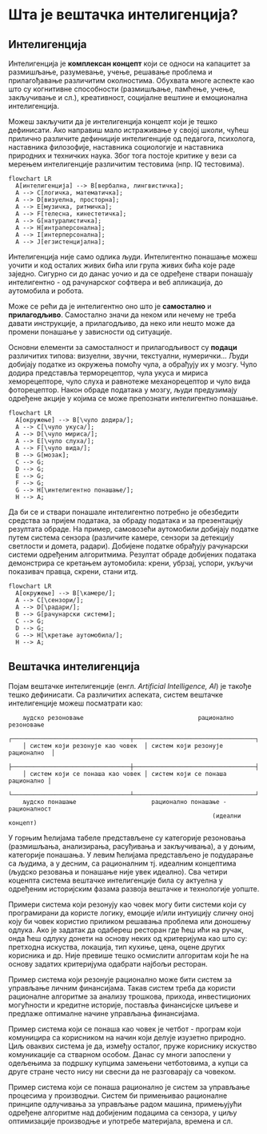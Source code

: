 # Шта је вештачка интелигенција?

## Интелигенција

Интелигенција је **комплексан концепт** који се односи на капацитет за
размишљање, разумевање, учење, решавање проблема и прилагођавање различитим
околностима. Обухвата многе аспекте као што су когнитивне способности
(размишљање, памћење, учење, закључивање и сл.), креативност, социјалне вештине
и емоционална интелигенција.

Можеш закључити да је интелигенција концепт који је тешко дефинисати. Ако
направиш мало истраживање у својој школи, чућеш прилично различите дефиниције
интелигенције од педагога, психолога, наставника филозофије, наставника
социологије и наставника природних и техничких наука. Због тога постоје критике
у вези са мерењем интелигенције различитим тестовима (нпр. IQ тестовима).

``` mermaid
flowchart LR
  A[интелигенција] --> B[вербална, лингвистичка];
  A --> C[логичка, математичка];
  A --> D[визуелна, просторна];
  A --> E[музичка, ритмичка];
  A --> F[телесна, кинестетичка];
  A --> G[натуралистичка];
  A --> H[интраперсонална];
  A --> I[интерперсонална];
  A --> J[егзистенцијална];
```

Интелигенција није само одлика људи. Интелигентно понашање можеш уочити и код
осталих живих бића или група живих бића које раде заједно. Сигурно си до данас
уочио и да се одређене ствари понашају интелигентно - од рачунарског софтвера
и веб апликација, до аутомобила и робота.

Може се рећи да је интелигентно оно што је **самостално** и **прилагодљиво**.
Самостално значи да неком или нечему не треба давати инструкције, а
прилагодљиво, да неко или нешто може да промени понашање у зависности од
ситуације.

Основни елементи за самосталност и прилагодљивост су **подаци** различитих
типова: визуелни, звучни, текстуални, нумерички... Људи добијају податке из
окружења помоћу чула, а обрађују их у мозгу. Чуло додира представља
терморецептор, чула укуса и мириса хеморецепторе, чуло слуха и равнотеже
механорецептор и чуло вида фоторецептор. Након обраде података у мозгу, људи
предузимају одређене акције у којима се може препознати интелигентно понашање.

``` mermaid
flowchart LR
  A[окружење] --> B[\чуло додира/];
  A --> C[\чуло укуса/];
  A --> D[\чуло мириса/];
  A --> E[\чуло слуха/];
  A --> F[\чуло вида/];
  B --> G[мозак];
  C --> G;
  D --> G;
  E --> G;
  F --> G;
  G --> H[\интелигентно понашање/];
  H --> A;
```

Да би се и ствари понашале интелигентно потребно је обезбедити средства за
пријем података, за обраду података и за презентацију резултата обраде.
На пример, самовозећи аутомобили добијају податке путем система сензора
(различите камере, сензори за детекцију светлости и домета, радари). Добијене
податке обрађују рачунарски системи одређеним алгоритмима. Резултат обраде
добијених података демонстрира се кретањем аутомобила: крени, убрзај, успори,
укључи показивач правца, скрени, стани итд.

``` mermaid
flowchart LR
  A[окружење] --> B[\камере/];
  A --> C[\сензори/];
  A --> D[\радари/];
  B --> G[рачунарски системи];
  C --> G;
  D --> G;
  G --> H[\кретање аутомобила/];
  H --> A;
```

## Вештачка интелигенција

Појам вештачке интелигенције (енгл. *Artificial Intelligence, AI*) је такође
тешко дефинисати. Са различитих аспеката, систем вештачке интелигенције можеш
посматрати као:

```text
    људско резоновање                                рационално резоновање
    ┌─────────────────────────────────┬──────────────────────────────────┐
    │ систем који резонује као човек  │ систем који резонује рационално  │
    ├─────────────────────────────────┼──────────────────────────────────┤
    │ систем који се понаша као човек │ систем који се понаша рационално │
    └─────────────────────────────────┴──────────────────────────────────┘
    људско понашање                     рационално понашање - рационалност
                                                         (идеални концепт)
```

У горњим ћелијама табеле представљене су категорије резоновања (размишљања,
анализирања, расуђивања и закључивања), а у доњим, категорије понашања. У левим
ћелијама представљено је подударање са људима, а у десним, са рационалним тј.
идеалним концептима (људско резовања и понашање није увек идеално). Сва четири
коценпта система вештачке интелигенције била су актуелна у одређеним
историјским фазама развоја вештачке и технологије уопште.

Примери система који резонују као човек могу бити системи који су програмирани
да користе логику, емоције и/или интуицију сличну оној коју би човек користио
приликом решавања проблема или доношењу одлука. Ако је задатак да одабереш
ресторан где ћеш ићи на ручак, онда ћеш одлуку донети на основу неких од
критеријума као што су: претходна искуства, локација, тип кухиње, цена, оцене
других корисника и др. Није превише тешко осмислити алгоритам који ће на основу
задатих критеријума одабрати најбољи ресторан.

Пример система који резонује рационално може бити систем за управљање личним
финансијама. Такав систем треба да користи рационалне алгоритме за анализу
трошкова, прихода, инвестиционих могућности и кредитне историје, поставља
финансијске циљеве и предлаже оптималне начине управљања финансијама.

Пример система који се понаша као човек је четбот - програм који комуницира са
корисником на начин који делује изузетно природно. Циљ оваквих система је да,
између осталог, пруже кориснику искуство комуникације са стварном особом. Данас
су многи запослени у одељењима за подршку купцима замењени четботовима, а купци
са друге стране често нису ни свесни да не разговарају са човеком.

Пример система који се понаша рационално је систем за управљање процесима у
производњи. Систем би примењивао рационалне принципе одлучивања за управљање
радом машина, примењујући одређене алгоритме над добијеним подацима са сензора,
у циљу оптимизације производње и употребе материјала, времена и сл.
